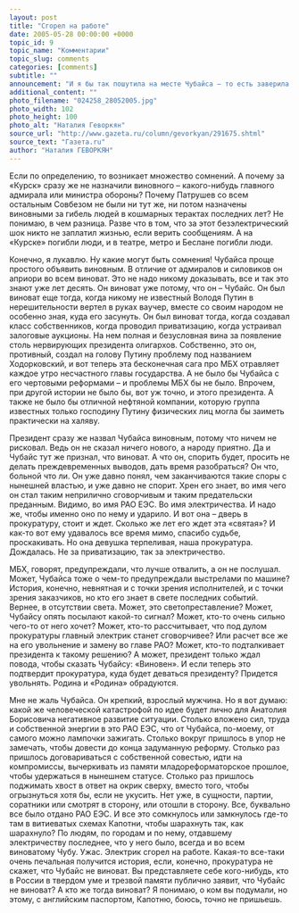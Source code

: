 ```yaml
---
layout: post
title: "Сгорел на работе"
date: 2005-05-28 00:00:00 +0000
topic_id: 9
topic_name: "Комментарии"
topic_slug: comments
categories: [comments]
subtitle: ""
announcement: "И я бы так пошутила на месте Чубайса – то есть заверила бы прокуратуру, что она «святая» и что обязательно явлюсь, как только, так тут же… а вместо этого точно в назначенное этой «святой» время дала бы пресс-конференцию. Ну, так положено, когда наезжают. К тому же надо хотя бы успеть рассказать, как обстоят дела с твоей точки зрения, потому что с момента пересечения порога прокуратуры по всем наиболее всеохватным электронным СМИ будет озвучена только точка зрения прокуратуры. Ее точка зрения, в свою очередь, будет зависеть от серьезности намерений господина президента – он по определению (глава РАО ЕЭС) назначил Чубайса виновным в беде с электричеством или навсегда?"
additional_content: ""
photo_filename: "024258_28052005.jpg"
photo_width: 102
photo_height: 100
photo_alt: "Наталия Геворкян"
source_url: "http://www.gazeta.ru/column/gevorkyan/291675.shtml"
source_text: "Газета.ru"
author: "Наталия ГЕВОРКЯН"
---
```

Если по определению, то возникает множество сомнений. А почему за «Курск» сразу же не назначили виновного – какого-нибудь главного адмирала или министра обороны? Почему Патрушев со всем остальным Совбезом не были ни тут же, ни потом назначены виновными за гибель людей в кошмарных терактах последних лет? Не понимаю, в чем разница. Разве что в том, что за этот безэлектрический шок никто не заплатил жизнью, если верить сообщениям. А на «Курске» погибли люди, и в театре, метро и Беслане погибли люди.

Конечно, я лукавлю. Ну какие могут быть сомнения! Чубайса проще простого объявить виновным. В отличие от адмиралов и силовиков он априори во всем виноват. Это не надо никому доказывать, все и так это знают уже лет десять. Он виноват уже потому, что он – Чубайс. Он был виноват еще тогда, когда никому не известный Володя Путин в нерешительности вертел в руках ваучер, вместе со своим народом не особенно зная, куда его засунуть. Он был виноват тогда, когда создавал класс собственников, когда проводил приватизацию, когда устраивал залоговые аукционы. На нем полная и безусловная вина за появление столь нервирующих президента олигархов. Собственно, это он, противный, создал на голову Путину проблему под названием Ходорковский, и вот теперь эта бесконечная сага про МБХ отравляет каждое утро несчастного главы государства. А не было бы Чубайса с его чертовыми реформами – и проблемы МБХ бы не было. Впрочем, при другой истории не было бы, вот уж точно, и этого президента. А также не было бы отличной нефтяной компании, которую группа известных только господину Путину физических лиц могла бы заиметь практически на халяву.

Президент сразу же назвал Чубайса виновным, потому что ничем не рисковал. Ведь он не сказал ничего нового, а народу приятно. Да и Чубайс тут же признал, что виноват. А что он, спорить будет, просить не делать преждевременных выводов, дать время разобраться? Он что, больной что ли. Он уже давно понял, чем заканчиваются такие споры с нынешней властью, и уже давно не спорит. Хрен его знает, во имя чего он стал таким неприлично сговорчивым и таким предательски преданным. Видимо, во имя РАО ЕЭС. Во имя электричества. И надо же, чтобы именно оно по нему и ударило. И вот она – дверь в прокуратуру, стоит и ждет. Сколько же лет его ждет эта «святая»? И как-то вот ему удавалось все время мимо, спасибо судьбе, проскакивать. Но она девушка терпеливая, наша прокуратура. Дождалась. Не за приватизацию, так за электричество.

МБХ, говорят, предупреждали, что лучше отвалить, а он не послушал. Может, Чубайса тоже о чем-то предупреждали выстрелами по машине? История, конечно, невнятная и с точки зрения исполнителей, и с точки зрения заказчиков, но кто его знает в свете последних событий. Вернее, в отсутствии света. Может, это светопреставление? Может, Чубайсу опять посылают какой-то сигнал? Может, кто-то очень сильно чего-то от него хочет? Может, кто-то рассчитывает, что под дулом прокуратуры главный электрик станет сговорчивее? Или расчет все же на его увольнение и замену во главе РАО? Может, кто-то подталкивает президента к такому решению? А может, президент только ждал повода, чтобы сказать Чубайсу: «Виновен». И если теперь это подтвердит прокуратура, куда будет деваться президенту? Придется увольнять. Родина и «Родина» обрадуются.

Мне не жаль Чубайса. Он крепкий, взрослый мужчина. Но я вот думаю: какой же человеческой катастрофой по идее будет лично для Анатолия Борисовича негативное развитие ситуации. Столько вложено сил, труда и собственной энергии в это РАО ЕЭС, что от Чубайса, по-моему, от самого можно лампочки зажигать. Столько вокруг пришлось в упор не замечать, чтобы довести до конца задуманную реформу. Столько раз пришлось договариваться с собственной совестью, идти на компромиссы, вычеркивать из памяти младореформаторское прошлое, чтобы удержаться в нынешнем статусе. Столько раз пришлось поджимать хвост в ответ на окрик сверху, вместо того, чтобы огрызнуться хотя бы, если не укусить. Нет уже, в сущности, партии, соратники или смотрят в сторону, или отошли в сторону. Все, буквально все было отдано РАО ЕЭС. И все это сомкнулось или замкнулось где-то там в витиеватых схемах Капотни, чтобы шарахнуть так, как шарахнуло? По людям, по городам и по нему, отдавшему электричеству последнее, что у него было, всегда и во всем виноватому Чубу. Ужас. Электрик сгорел на работе. Какая-то все-таки очень печальная получится история, если, конечно, прокуратура не скажет, что Чубайс не виноват. Вы представляете себе кого-нибудь, кто в России в твердом уме и трезвой памяти публично заявит, что Чубайс не виноват? А кто же тогда виноват? Я понимаю, о ком вы подумали, но этому, с английским паспортом, Капотню, боюсь, точно не пришьешь.
